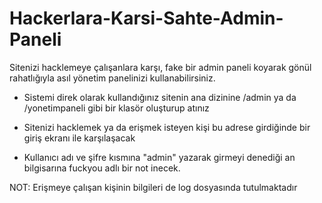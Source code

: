 # Hackerlara-Karsi-Sahte-Admin-Paneli
Sitenizi hacklemeye çalışanlara karşı, fake bir admin paneli koyarak gönül rahatlığıyla asıl yönetim panelinizi kullanabilirsiniz.


* Sistemi direk olarak kullandığınız sitenin ana dizinine
/admin ya da /yonetimpaneli  gibi bir klasör oluşturup atınız

* Sitenizi hacklemek ya da erişmek isteyen kişi bu adrese girdiğinde bir giriş ekranı ile karşılaşacak

* Kullanıcı adı ve şifre kısmına "admin" yazarak girmeyi denediği an bilgisarına fuckyou adlı bir not inecek.

NOT: Erişmeye çalışan kişinin bilgileri de log dosyasında tutulmaktadır
